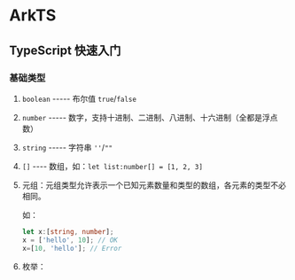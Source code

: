 # ArkTS

## TypeScript 快速入门

### 基础类型

1. `boolean` ----- 布尔值 `true`/`false`

2. `number` ----- 数字，支持十进制、二进制、八进制、十六进制（全都是浮点数）

3. `string` ----- 字符串 `''`/`""`

4. `[]` ---- 数组，如：`let list:number[] = [1, 2, 3]`

5. 元组：元组类型允许表示一个已知元素数量和类型的数组，各元素的类型不必相同。

   如：

   ```ts
   let x:[string, number]; 
   x = ['hello', 10]; // OK
   x=[10, 'hello']; // Error
   ```

6. 枚举：
